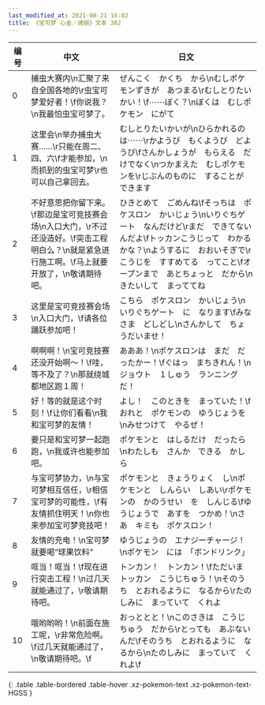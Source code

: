 ```yaml
---
last_modified_at: 2021-08-21 16:02
title: 《宝可梦 心金／魂银》文本 382
---
```

| 编号 | 中文 | 日文 |
| ---- | ---- | ---- |
| 0 | 捕虫大赛内\n汇聚了来自全国各地的\r虫宝可梦爱好者！\f你说我？\n我最怕虫宝可梦了。 | ぜんこく　かくち　から\nむしポケモンずきが　あつまる\rむしとりたいかい！\f⋯⋯ぼく？\nぼくは　むしポケモン　にがて |
| 1 | 这里会\n举办捕虫大赛……\r只能在周二、四、六\f才能参加，\n而抓到的虫宝可梦\r也可以自己拿回去。 | むしとりたいかいが\nひらかれるのは⋯⋯\rかようび　もくようび　どようび\fさんかしょうが　もらえる　だけでなく\nつかまえた　むしポケモンを\rじぶんのものに　することが　できます |
| 2 | 不好意思把你留下来。\f那边是宝可竞技赛会场\n入口大门，\r不过还没造好。\f突击工程明白么？\n就是紧急进行施工啊。\f马上就要开放了，\n敬请期待吧。 | ひきとめて　ごめんね\fそっちは　ポケスロン　かいじょう\nいりぐちゲート　なんだけど\rまだ　できてないんだよ\fトッカンこうじって　わかるかな？\nようするに　おおいそぎで\rこうじを　すすめてる　ってこと\fオープンまで　あとちょっと　だから\nきたいして　まっててね |
| 3 | 这里是宝可竞技赛会场\n入口大门，\f请各位踊跃参加吧！ | こちら　ポケスロン　かいじょう\nいりぐちゲート　に　なります\fみなさま　どしどし\nさんかして　ちょうだいませ！ |
| 4 | 啊啊啊！\n宝可竞技赛还没开始啊～！\f哇，等不及了？\n那就绕城都地区跑１周！ | あああ！\nポケスロンは　まだ　だったかー！\fぐはっ　まちきれん！\nジョウト　１しゅう　ランニングだ！ |
| 5 | 好！等的就是这个时刻！\f让你们看看\n我和宝可梦的友情！ | よし！　このときを　まっていた！\fおれと　ポケモンの　ゆうじょうを\nみせつけて　やるぜ！ |
| 6 | 要只是和宝可梦一起跑跑，\n我或许也能参加吧。 | ポケモンと　はしるだけ　だったら\nわたしも　さんか　できる　かしら |
| 7 | 与宝可梦协力，\n与宝可梦相互信任，\r相信宝可梦的可能性，\f有友情抓住明天！\n你也来参加宝可梦竞技吧！ | ポケモンと　きょうりょく　し\nポケモンと　しんらい　しあい\rポケモンの　かのうせい　を　しんじる\fゆうじょうで　あすを　つかめ！\nさあ　キミも　ポケスロン！ |
| 8 | 友情的充电！\n宝可梦就要喝“球果饮料” | ゆうじょうの　エナジーチャージ！\nポケモン　には　「ボンドリンク」 |
| 9 | 哐当！哐当！\f现在进行突击工程！\n过几天就能通过了，\r敬请期待吧。 | トンカン！　トンカン！\fただいま　トッカン　こうじちゅう！\nそのうち　とおれるように　なるから\rたのしみに　まっていて　くれよ |
| 10 | 哦哟哟哟！\n前面在施工呢，\r非常危险啊。\f过几天就能通过了，\n敬请期待吧。\f | おっととと！\nこのさきは　こうじちゅう　だから\rとっても　あぶないんだ\fそのうち　とおれるように　なるから\nたのしみに　まっていて　くれよ\f |
{: .table .table-bordered .table-hover .xz-pokemon-text .xz-pokemon-text-HGSS }